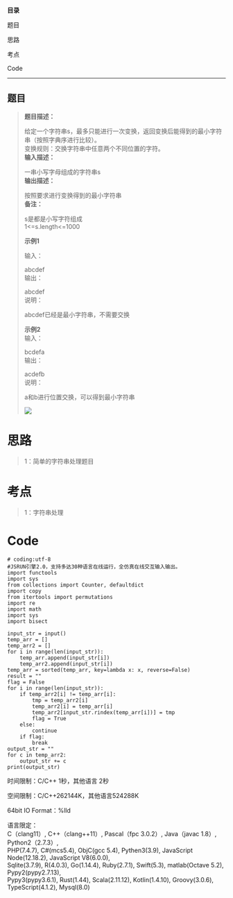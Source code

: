 **目录**

题目

思路

考点

Code

* * *

## 题目

> **题目描述：**
>
> 给定一个字符串s，最多只能进行一次变换，返回变换后能得到的最小字符串（按照字典序进行比较）。  
>  变换规则：交换字符串中任意两个不同位置的字符。  
>  **输入描述：**
>
> 一串小写字母组成的字符串s  
>  **输出描述：**
>
> 按照要求进行变换得到的最小字符串  
>  **备注：**
>
> s是都是小写字符组成  
>  1<=s.length<=1000
>
>  
> **示例1**
>
> 输入：
>
> abcdef  
>  输出：
>
> abcdef  
>  说明：
>
> abcdef已经是最小字符串，不需要交换
>
> **示例2**  
>  输入：
>
> bcdefa  
>  输出：
>
> acdefb  
>  说明：
>
> a和b进行位置交换，可以得到最小字符串
>
> ![](https://img-blog.csdnimg.cn/ea7495f74960400f8a5054b765701c11.jpeg)

# 思路

> 1：简单的字符串处理题目

# 考点

> 1：字符串处理

# Code

    
    
    # coding:utf-8
    #JSRUN引擎2.0，支持多达30种语言在线运行，全仿真在线交互输入输出。 
    import functools
    import sys
    from collections import Counter, defaultdict
    import copy
    from itertools import permutations
    import re
    import math
    import sys
    import bisect
     
    input_str = input()
    temp_arr = []
    temp_arr2 = []
    for i in range(len(input_str)):
        temp_arr.append(input_str[i])
        temp_arr2.append(input_str[i])
    temp_arr = sorted(temp_arr, key=lambda x: x, reverse=False)
    result = ""
    flag = False
    for i in range(len(input_str)):
        if temp_arr2[i] != temp_arr[i]:
            tmp = temp_arr2[i]
            temp_arr2[i] = temp_arr[i]
            temp_arr2[input_str.rindex(temp_arr[i])] = tmp
            flag = True
        else:
            continue
        if flag:
            break
    output_str = ""
    for c in temp_arr2:
        output_str += c
    print(output_str)

时间限制：C/C++ 1秒，其他语言 2秒

空间限制：C/C++262144K，其他语言524288K

64bit IO Format：%lld

语言限定：  
C（clang11）, C++（clang++11）, Pascal（fpc 3.0.2）, Java（javac 1.8）,
Python2（2.7.3）,  
PHP(7.4.7), C#(mcs5.4), ObjC(gcc 5.4), Pythen3(3.9), JavaScript Node(12.18.2),
JavaScript V8(6.0.0),  
Sqlite(3.7.9), R(4.0.3), Go(1.14.4), Ruby(2.7.1), Swift(5.3), matlab(Octave
5.2), Pypy2(pypy2.7.13),  
Pypy3(pypy3.6.1), Rust(1.44), Scala(2.11.12), Kotlin(1.4.10), Groovy(3.0.6),
TypeScript(4.1.2), Mysql(8.0)

